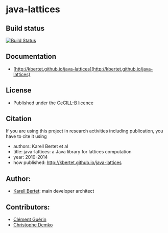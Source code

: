 java-lattices
=============

Build status
------------
[![Build Status](https://travis-ci.org/kbertet/java-lattices.png)](https://travis-ci.org/kbertet/java-lattices)

Documentation
-------------

* [http://kbertet.github.io/java-lattices](http://kbertet.github.io/java-lattices)

License
--------

* Published under the [CeCILL-B licence](http://www.cecill.info/licences/Licence_CeCILL-B_V1-en.html)

Citation
--------

If you are using this project in research activities including publication, you have to cite it using
* authors: Karell Bertet et al
* title: java-lattices: a Java library for lattices computation
* year: 2010-2014
* how published: http://kbertet.github.io/java-lattices

Author:
--------

* [Karell Bertet](https://github.com/kbertet): main developer architect

Contributors:
-------------

* [Clément Guérin](https://github.com/guerinclement)
* [Christophe Demko](https://github.com/chdemko)
